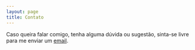 ```yaml
---
layout: page
title: Contato
---
```


Caso queira falar comigo, tenha alguma dúvida ou sugestão, sinta-se livre para me enviar um [email](https://mail.google.com/mail/u/1/#inbox).
